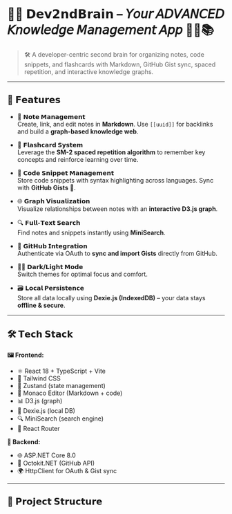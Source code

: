 # 🧠✨ 𝗗𝗲𝘃𝟮𝗻𝗱𝗕𝗿𝗮𝗶𝗻 – 𝘠𝘰𝘶𝘳 𝘈𝘋𝘝𝘈𝘕𝘊𝘌𝘋 𝘒𝘯𝘰𝘸𝘭𝘦𝘥𝘨𝘦 𝘔𝘢𝘯𝘢𝘨𝘦𝘮𝘦𝘯𝘵 𝘈𝘱𝘱 👨‍💻📚

> 🛠️ A developer-centric second brain for organizing notes, code snippets, and flashcards with Markdown, GitHub Gist sync, spaced repetition, and interactive knowledge graphs.

---

## 🚀 𝗙𝗲𝗮𝘁𝘂𝗿𝗲𝘀

- 📝 **𝗡𝗼𝘁𝗲 𝗠𝗮𝗻𝗮𝗴𝗲𝗺𝗲𝗻𝘁**  
  Create, link, and edit notes in **Markdown**. Use `[[uuid]]` for backlinks and build a **graph-based knowledge web**.

- 🧠 **𝗙𝗹𝗮𝘀𝗵𝗰𝗮𝗿𝗱 𝗦𝘆𝘀𝘁𝗲𝗺**  
  Leverage the **SM-2 spaced repetition algorithm** to remember key concepts and reinforce learning over time.

- 💾 **𝗖𝗼𝗱𝗲 𝗦𝗻𝗶𝗽𝗽𝗲𝘁 𝗠𝗮𝗻𝗮𝗴𝗲𝗺𝗲𝗻𝘁**  
  Store code snippets with syntax highlighting across languages. Sync with **GitHub Gists** 🐙.

- 🌐 **𝗚𝗿𝗮𝗽𝗵 𝗩𝗶𝘀𝘂𝗮𝗹𝗶𝘇𝗮𝘁𝗶𝗼𝗻**  
  Visualize relationships between notes with an **interactive D3.js graph**.

- 🔍 **𝗙𝘂𝗹𝗹-𝗧𝗲𝘅𝘁 𝗦𝗲𝗮𝗿𝗰𝗵**  
  Find notes and snippets instantly using **MiniSearch**.

- 🔐 **𝗚𝗶𝘁𝗛𝘂𝗯 𝗜𝗻𝘁𝗲𝗴𝗿𝗮𝘁𝗶𝗼𝗻**  
  Authenticate via OAuth to **sync and import Gists** directly from GitHub.

- 🌙🌞 **𝗗𝗮𝗿𝗸/𝗟𝗶𝗴𝗵𝘁 𝗠𝗼𝗱𝗲**  
  Switch themes for optimal focus and comfort.

- 🗃️ **𝗟𝗼𝗰𝗮𝗹 𝗣𝗲𝗿𝘀𝗶𝘀𝘁𝗲𝗻𝗰𝗲**  
  Store all data locally using **Dexie.js (IndexedDB)** – your data stays **offline & secure**.

---

## 🛠️ 𝗧𝗲𝗰𝗵 𝗦𝘁𝗮𝗰𝗸

**🖼️ Frontend:**
- ⚛️ React 18 + TypeScript + Vite
- 🎨 Tailwind CSS
- 🧠 Zustand (state management)
- 🧩 Monaco Editor (Markdown + code)
- 📊 D3.js (graph)
- 💾 Dexie.js (local DB)
- 🔍 MiniSearch (search engine)
- 🧭 React Router

**🧰 Backend:**
- 🌐 ASP.NET Core 8.0
- 🔐 Octokit.NET (GitHub API)
- 🌍 HttpClient for OAuth & Gist sync

---

## 📂 𝗣𝗿𝗼𝗷𝗲𝗰𝘁 𝗦𝘁𝗿𝘂𝗰𝘁𝘂𝗿𝗲

